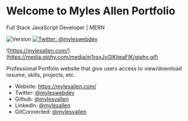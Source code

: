 # Welcome to Myles Allen Portfolio
Full Stack JavaScript Developer | MERN
<br/>
<p>
  <img alt="Version" src="https://img.shields.io/badge/version-1.0-blue.svg?cacheSeconds=2592000" />
  <a href="https://twitter.com/myleswebdev" target="_blank">
    <img alt="Twitter: @myleswebdev" src="https://img.shields.io/twitter/follow/myleswebdev.svg?style=social" />
  </a>
</p>

![https://mylesallen.com/](https://media.giphy.com/media/ej1rqxJvGlKjteaFlK/giphy.gif)

Professional Portfolio website that give users access to view/download resume, skills, projects, etc.
<br/>

* Website: https://mylesallen.com/
* Twitter: [@myleswebdev](https://twitter.com/myleswebdev)
* Github: [@mylesvallen](https://github.com/mylesvallen)
* LinkedIn: [@mylesallen](https://linkedin.com/in/mylesallen)
* GitConnected: [@mylesvallen](https://gitconnected.com/mylesvallen/resume)

